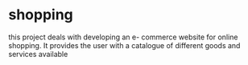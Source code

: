 # shopping
this project deals with developing an e- commerce website for online shopping. It provides the user with a catalogue of different goods and services available 
